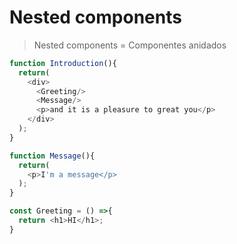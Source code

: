 # Nested components
> Nested components = Componentes anidados
```js
function Introduction(){
  return(
    <div>
      <Greeting/>
      <Message/>
      <p>and it is a pleasure to great you</p>
    </div>
  );
}

function Message(){
  return(
    <p>I'm a message</p>
  );
}

const Greeting = () =>{
  return <h1>HI</h1>;
}
```